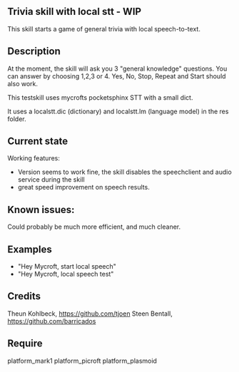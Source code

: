 ## Trivia skill with local stt - WIP
This skill starts a game of general trivia with local speech-to-text.

## Description 
At the moment, the skill will ask you 3 "general knowledge" questions. You can answer by choosing 1,2,3 or 4.
Yes, No, Stop, Repeat and Start should also work.

This testskill uses mycrofts pocketsphinx STT with a small dict.

It uses a localstt.dic (dictionary) and localstt.lm (language model) in the res folder.

## Current state
Working features:
- Version seems to work fine, the skill disables the speechclient and audio service during the skill
- great speed improvement on speech results.

## Known issues:
Could probably be much more efficient, and much cleaner.

## Examples 
* "Hey Mycroft, start local speech"
* "Hey Mycroft, local speech test"

## Credits 
Theun Kohlbeck, https://github.com/tjoen
Steen Bentall, https://github.com/barricados

## Require 
platform_mark1 platform_picroft platform_plasmoid 
